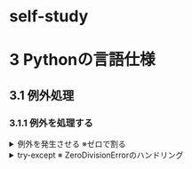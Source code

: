 # self-study
# 3 Pythonの言語仕様
## 3.1 例外処理
### 3.1.1 例外を処理する
<details>
<summary>
例外を発生させる ※ゼロで割る
</summary>

```python
num = 0 / 10
```
</details>

<details>
<summary>
try-except ※ ZeroDivisionErrorのハンドリング 
</summary>

```python
try:
    num = 10 / 0
    print(f'除算の結果は{num}になります')
except ZeroDivisionError:
    print('0で割ることはできません')
```
</div>

<details>
<summary>
複数の例外を補足する ※ZeroDivisionError, TypeError
</summary>

```python
try:
    num = 10 / '2'
    print(f'除算の結果は{num}になります')
except ZeroDivisionError:
    print('0で割ることはできません')
except TypeError:
    print('文字列で割ることはできません')
```
</details>

<details>
<summary>
複数の例外を補足する ※ZeroDivisionError, TypeError, NameError内容を一時変数で受け取ってexcept節のなかで利用
</summary>

```python
try:
    num = 10 / 0
except (ZeroDivisionError, TypeError, NameError) as e:
    print(f'Exception class: {type(e)}')
    print(f'Exception occured: {e}')
```
</details>

<details>
<summary>
Else節 ※エラーがない場合、除算の結果を表示
</summary>

```python
try:
    num = 10 / 5
except ZeroDivisionError:
    print('ZeroDivisionError')
else:
    print(f'除算の結果は{num}です')
```
</details>

<details>
<summary>
Finally節 ※ファイルfを開いたあとに、存在しない変数dataの中身を書き込む場合
</summary>

```python
f = None
try:
    f = open('python.ext', mode='w')
    f.write(date)
finally:
    if f:
        f.close()
        print('ファイルを閉じました)
```
</details>
